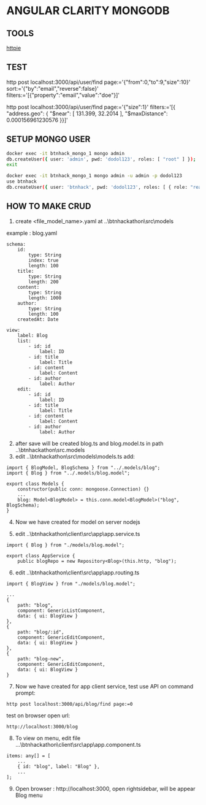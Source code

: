 # ANGULAR CLARITY MONGODB

## TOOLS

[httpie](https://httpie.org/)

## TEST

http post localhost:3000/api/user/find page:='{"from":0,"to":9,"size":10}' sort:='{"by":"email","reverse":false}' filters:='[{"property":"email","value":"doe"}]'

http post localhost:3000/api/user/find page:='{"size":1}' filters:='[{ "address.geo": { "$near": [ 131.399, 32.2014 ], "$maxDistance": 0.000156961230576 }}]'

## SETUP MONGO USER

``` bash
docker exec -it btnhack_mongo_1 mongo admin
db.createUser({ user: 'admin', pwd: 'dodol123', roles: [ "root" ] });
exit

docker exec -it btnhack_mongo_1 mongo admin -u admin -p dodol123
use btnhack
db.createUser({ user: 'btnhack', pwd: 'dodol123', roles: [ { role: "readWrite", db: "btnhack" } ] });
```


## HOW TO MAKE CRUD

1. create <file_model_name>.yaml at ..\btnhackathon\src\models

example : blog.yaml

```
schema:
    id: 
        type: String
        index: true
        length: 100
    title: 
        type: String
        length: 200
    content:
        type: String
        length: 1000
    author:
        type: String
        length: 100
    createdAt: Date

view:
    label: Blog
    list:
        - id: id
            label: ID
        - id: title
            label: Title
        - id: content
            label: Content
        - id: author
            label: Author
    edit:
        - id: id
            label: ID
        - id: title
            label: Title
        - id: content
            label: Content
        - id: author
            label: Author
```						

2. after save will be created blog.ts and blog.model.ts in path ..\btnhackathon\src\.models
3. edit ..\btnhackathon\src\models\models.ts
		add:

```
import { BlogModel, BlogSchema } from "../.models/blog";
import { Blog } from "../.models/blog.model";		

export class Models {
    constructor(public conn: mongoose.Connection) {}
    ...
    blog: Model<BlogModel> = this.conn.model<BlogModel>("blog", BlogSchema);
}
```		

4. Now we have created for model on server nodejs

5. edit ..\btnhackathon\client\src\app\app.service.ts

```
import { Blog } from "./models/blog.model";

export class AppService {
    public blogRepo = new Repository<Blog>(this.http, "blog");
```				

6. edit ..\btnhackathon\client\src\app\app.routing.ts

```
import { BlogView } from "./models/blog.model";

...
{
    path: "blog",
    component: GenericListComponent,
    data: { ui: BlogView }
},
{
    path: "blog/:id",
    component: GenericEditComponent,
    data: { ui: BlogView }
},
{
    path: "blog-new",
    component: GenericEditComponent,
    data: { ui: BlogView }
}
```

7. Now we have created for app client service, 
test use API on command prompt:

```
http post localhost:3000/api/blog/find page:=0
```		

test on browser open url:

```
http://localhost:3000/blog
```			

8. To view on menu, edit file ...\btnhackathon\client\src\app\app.component.ts

```
items: any[] = [
    ...
    { id: "blog", label: "Blog" },
    ...
];
```		

9. Open browser : http://localhost:3000, open rightsidebar, will be appear Blog menu